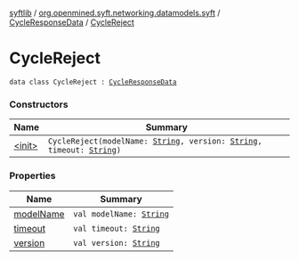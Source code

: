 [syftlib](../../../index.md) / [org.openmined.syft.networking.datamodels.syft](../../index.md) / [CycleResponseData](../index.md) / [CycleReject](./index.md)

# CycleReject

`data class CycleReject : `[`CycleResponseData`](../index.md)

### Constructors

| Name | Summary |
|---|---|
| [&lt;init&gt;](-init-.md) | `CycleReject(modelName: `[`String`](https://kotlinlang.org/api/latest/jvm/stdlib/kotlin/-string/index.html)`, version: `[`String`](https://kotlinlang.org/api/latest/jvm/stdlib/kotlin/-string/index.html)`, timeout: `[`String`](https://kotlinlang.org/api/latest/jvm/stdlib/kotlin/-string/index.html)`)` |

### Properties

| Name | Summary |
|---|---|
| [modelName](model-name.md) | `val modelName: `[`String`](https://kotlinlang.org/api/latest/jvm/stdlib/kotlin/-string/index.html) |
| [timeout](timeout.md) | `val timeout: `[`String`](https://kotlinlang.org/api/latest/jvm/stdlib/kotlin/-string/index.html) |
| [version](version.md) | `val version: `[`String`](https://kotlinlang.org/api/latest/jvm/stdlib/kotlin/-string/index.html) |

